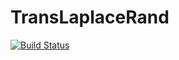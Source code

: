 # TransLaplaceRand

[![Build Status](https://github.com/conema/TransLaplaceRand.jl/actions/workflows/CI.yml/badge.svg?branch=main)](https://github.com/conema/TransLaplaceRand.jl/actions/workflows/CI.yml?query=branch%3Amain)
